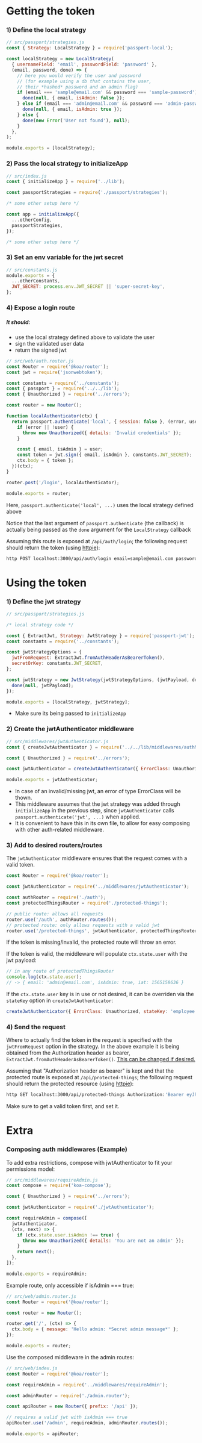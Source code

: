 # Getting the token

### 1) Define the local strategy

```js
// src/passport/strategies.js
const { Strategy: LocalStrategy } = require('passport-local');

const localStrategy = new LocalStrategy(
  { usernameField: 'email', passwordField: 'password' },
  (email, password, done) => {
    // here you would verify the user and password
    // (for example using a db that contains the user,
    // their *hashed* password and an admin flag)
    if (email === 'sample@email.com' && password === 'sample-password') {
      done(null, { email, isAdmin: false });
    } else if (email === 'admin@email.com' && password === 'admin-password') {
      done(null, { email, isAdmin: true });
    } else {
      done(new Error('User not found'), null);
    }
  },
);

module.exports = [localStrategy];
```

### 2) Pass the local strategy to initializeApp

```js
// src/index.js
const { initializeApp } = require('../lib');

const passportStrategies = require('./passport/strategies');

/* some other setup here */

const app = initializeApp({
  ...otherConfig,
  passportStrategies,
});

/* some other setup here */
```

### 3) Set an env variable for the jwt secret

```js
// src/constants.js
module.exports = {
  ...otherConstants,
  JWT_SECRET: process.env.JWT_SECRET || 'super-secret-key',
};
```

### 4) Expose a login route

##### It should:

- use the local strategy defined above to validate the user
- sign the validated user data
- return the signed jwt

```js
// src/web/auth.router.js
const Router = require('@koa/router');
const jwt = require('jsonwebtoken');

const constants = require('../constants');
const { passport } = require('../../lib');
const { Unauthorized } = require('../errors');

const router = new Router();

function localAuthenticator(ctx) {
  return passport.authenticate('local', { session: false }, (error, user) => {
    if (error || !user) {
      throw new Unauthorized({ details: 'Invalid credentials' });
    }

    const { email, isAdmin } = user;
    const token = jwt.sign({ email, isAdmin }, constants.JWT_SECRET);
    ctx.body = { token };
  })(ctx);
}

router.post('/login', localAuthenticator);

module.exports = router;
```

Here, `passport.authenticate('local', ...)` uses the local strategy defined above

Notice that the last argument of `passport.authenticate` (the callback) is actually being passed as the `done` argument for the `LocalStrategy` callback

Assuming this route is exposed at `/api/auth/login`; the following request should return the token (using [httpie](https://httpie.org)):

```sh
http POST localhost:3000/api/auth/login email=sample@email.com password=sample-password
```

# Using the token

### 1) Define the jwt strategy

```js
// src/passport/strategies.js

/* local strategy code */

const { ExtractJwt, Strategy: JwtStrategy } = require('passport-jwt');
const constants = require('../constants');

const jwtStrategyOptions = {
  jwtFromRequest: ExtractJwt.fromAuthHeaderAsBearerToken(),
  secretOrKey: constants.JWT_SECRET,
};

const jwtStrategy = new JwtStrategy(jwtStrategyOptions, (jwtPayload, done) => {
  done(null, jwtPayload);
});

module.exports = [localStrategy, jwtStrategy];
```

- Make sure its being passed to `initializeApp`

### 2) Create the jwtAuthenticator middleware

```js
// src/middlewares/jwtAuthenticator.js
const { createJwtAuthenticator } = require('../../lib/middlewares/authMiddlewares');

const { Unauthorized } = require('../errors');

const jwtAuthenticator = createJwtAuthenticator({ ErrorClass: Unauthorized });

module.exports = jwtAuthenticator;
```

- In case of an invalid/missing jwt, an error of type ErrorClass will be thown.
- This middleware assumes that the jwt strategy was added through `initializeApp` in the previous step, since `jwtAuthenticator` calls `passport.authenticate('jwt', ...)` when applied.
- It is convenient to have this in its own file, to allow for easy composing with other auth-related middleware.

### 3) Add to desired routers/routes

The `jwtAuthenticator` middleware ensures that the request comes with a valid token.

```js
const Router = require('@koa/router');

const jwtAuthenticator = require('../middlewares/jwtAuthenticator');

const authRouter = require('./auth');
const protectedThingsRouter = require('./protected-things');

// public route: allows all requests
router.use('/auth', authRouter.routes());
// protected route: only allows requests with a valid jwt
router.use('/protected-things', jwtAuthenticator, protectedThingsRouter.routes());
```

If the token is missing/invalid, the protected route will throw an error.

If the token is valid, the middleware will populate `ctx.state.user` with the jwt payload:

```js
// in any route of protectedThingsRouter
console.log(ctx.state.user);
// -> { email: 'admin@email.com', isAdmin: true, iat: 1565158636 }
```

If the `ctx.state.user` key is in use or not desired, it can be overriden via the `stateKey` option in `createJwtAuthenticator`:

```js
createJwtAuthenticator({ ErrorClass: Unauthorized, stateKey: 'employee' });
```

### 4) Send the request

Where to actually find the token in the request is specified with the `jwtFromRequest` option in the strategy.
In the above example it is being obtained from the Authorization header as bearer, `ExtractJwt.fromAuthHeaderAsBearerToken()`. [This can be changed if desired.](https://github.com/mikenicholson/passport-jwt#extracting-the-jwt-from-the-request)

Assuming that "Authorization header as bearer" is kept and that the protected route is exposed at `/api/protected-things`; the following request should return the protected resource (using [httpie](https://httpie.org)):

```sh
http GET localhost:3000/api/protected-things Authorization:'Bearer eyJhbGciOiJIUzI1NiIsInR5cCI6IkpXVCJ9.eyJlbWFpbCI6InNhbXBsZUBlbWFpbC5jb20iLCJpc0FkbWluIjpmYWxzZSwiaWF0IjoxNTY1MTU3MTAxfQ.YpepF-vOKYw5ahizVJmN5vhN45ipTeq_26OfkuSWZBQ'
```

Make sure to get a valid token first, and set it.

# Extra

### Composing auth middlewares (Example)

To add extra restrictions, compose with jwtAuthenticator to fit your permissions model:

```js
// src/middlewares/requireAdmin.js
const compose = require('koa-compose');

const { Unauthorized } = require('../errors');

const jwtAuthenticator = require('./jwtAuthenticator');

const requireAdmin = compose([
  jwtAuthenticator,
  (ctx, next) => {
    if (ctx.state.user.isAdmin !== true) {
      throw new Unauthorized({ details: 'You are not an admin' });
    }
    return next();
  },
]);

module.exports = requireAdmin;
```

Example route, only accessible if isAdmin === true:

```js
// src/web/admin.router.js
const Router = require('@koa/router');

const router = new Router();

router.get('/', (ctx) => {
  ctx.body = { message: 'Hello admin: *Secret admin message*' };
});

module.exports = router;
```

Use the composed middleware in the admin routes:

```js
// src/web/index.js
const Router = require('@koa/router');

const requireAdmin = require('../middlewares/requireAdmin');

const adminRouter = require('./admin.router');

const apiRouter = new Router({ prefix: '/api' });

// requires a valid jwt with isAdmin === true
apiRouter.use('/admin', requireAdmin, adminRouter.routes());

module.exports = apiRouter;
```
